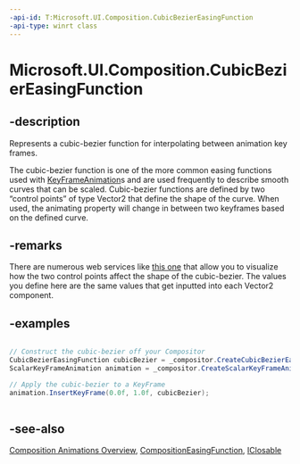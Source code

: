 ```yaml
---
-api-id: T:Microsoft.UI.Composition.CubicBezierEasingFunction
-api-type: winrt class
---
```


<!-- Class syntax.
public class CubicBezierEasingFunction : Windows.UI.Composition.CompositionEasingFunction, Windows.UI.Composition.ICubicBezierEasingFunction
-->

# Microsoft.UI.Composition.CubicBezierEasingFunction

## -description
Represents a cubic-bezier function for interpolating between animation key frames.

The cubic-bezier function is one of the more common easing functions used with [KeyFrameAnimation](keyframeanimation.md)s and are used frequently to describe smooth curves that can be scaled. Cubic-bezier functions are defined by two “control points” of type Vector2 that define the shape of the curve. When used, the animating property will change in between two keyframes based on the defined curve.

## -remarks
There are numerous web services like [this one](https://go.microsoft.com/fwlink/?LinkId=809223) that allow you to visualize how the two control points affect the shape of the cubic-bezier. The values you define here are the same values that get inputted into each Vector2 component.

## -examples


```csharp

// Construct the cubic-bezier off your Compositor
CubicBezierEasingFunction cubicBezier = _compositor.CreateCubicBezierEasingFunction(new Vector2(.17f, .67f), new Vector2(1f, 1f));
ScalarKeyFrameAnimation animation = _compositor.CreateScalarKeyFrameAnimation();

// Apply the cubic-bezier to a KeyFrame
animation.InsertKeyFrame(0.0f, 1.0f, cubicBezier);
          
```



## -see-also
[Composition Animations Overview](/en-us/windows/uwp/composition/composition-animation), [CompositionEasingFunction](compositioneasingfunction.md), [IClosable](/uwp/api/windows.foundation.iclosable)

